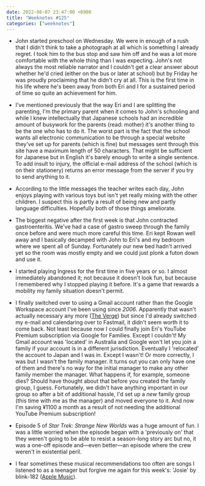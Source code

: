 ```yaml
---
date: 2022-06-07 23:47:00 +0900
title: "Weeknotes #125"
categories: ["weeknotes"]
---
```


- John started preschool on Wednesday. We were in enough of a rush that I didn't think to take a photograph at all which is something I already regret. I took him to the bus stop and saw him off and he was a lot more comfortable with the whole thing than I was expecting. John's not always the most reliable narrator and I couldn't get a clear answer about whether he'd cried (either on the bus or later at school) but by Friday he was proudly proclaiming that he didn't cry at all. This is the first time in his life where he's been away from both Eri and I for a sustained period of time so quite an achievement for him.

- I've mentioned previously that the way Eri and I are splitting the parenting, I'm the primary parent when it comes to John's schooling and while I knew intellectually that Japanese schools had an incredible amount of busywork for the parents (read: mother) it's another thing to be the one who has to do it. The worst part is the fact that the school wants all electronic communication to be through a special website they've set up for parents (which is fine) but messages sent through this site have a maximum length of 50 characters. That might be sufficient for Japanese but in English it's barely enough to write a single sentence. To add insult to injury, the official e-mail address of the school (which is on their stationery) returns an error message from the server if you try to send anything to it.

- According to the little messages the teacher writes each day, John enjoys playing with various toys but isn't yet really mixing with the other children. I suspect this is partly a result of being new and partly language difficulties. Hopefully both of those things ameliorate.

- The biggest negative after the first week is that John contracted gastroenteritis. We've had a case of gastro sweep through the family once before and were much more careful this time. Eri kept Rowan well away and I basically decamped with John to Eri's and my bedroom where we spent all of Sunday. Fortunately our new bed hadn't arrived yet so the room was mostly empty and we could just plonk a futon down and use it.

- I started playing Ingress for the first time in five years or so. I almost immediately abandoned it; not because it doesn't look fun, but because I remembered why I stopped playing it before. It's a game that rewards a mobility my family situation doesn't permit.


- I finally switched over to using a Gmail account rather than the Google Workspace account I've been using since _2006_. Apparently that wasn't actually necessary any more ([The Verge](https://www.theverge.com/2022/5/17/23107246/google-g-suite-free-no-cost-option-custom-domain)) but since I'd already switched my e-mail and calendaring over to Fastmail, it didn't seem worth it to come back. Not least because now I could finally join Eri's YouTube Premium subscription via Google for Families. Except I couldn't! My Gmail account was 'located' in Australia and Google won't let you join a family if your account is in a different jurisdiction. Eventually I 'relocated' the account to Japan and I was in. Except I wasn't! Or more correctly, I was but I wasn't the family manager. It turns out you can only have one of them and there's no way for the initial manager to make any other family member the manager. What happens if, for example, someone dies? Should have thought about that before you created the family group, I guess. Fortunately, we didn't have anything important in our group so after a bit of additional hassle, I'd set up a _new_ family group (this time with me as the manager) and moved everyone to it. And now I'm saving ¥1100 a month as a result of not needing the additional YouTube Premium subscription!

- Episode 5 of _Star Trek: Strange New Worlds_ was a huge amount of fun. I was a little worried when the episode began with a 'previously on' that they weren't going to be able to resist a season-long story arc but no, it was a one-off episode and—even better—an episode where the crew weren't in existential peril.

- I fear sometimes these musical recommendations too often are songs I listened to as a teenager but forgive me again for this week's: 'Josie' by blink-182 ([Apple Music](https://music.apple.com/us/album/josie/1440844811?i=1440844835)).
